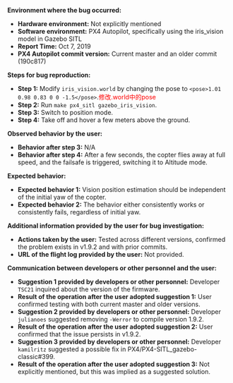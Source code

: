 **Environment where the bug occurred:**

- **Hardware environment:** Not explicitly mentioned
- **Software environment:** PX4 Autopilot, specifically using the iris_vision model in Gazebo SITL
- **Report Time:** Oct 7, 2019
- **PX4 Autopilot commit version:** Current master and an older commit (190c817)

**Steps for bug reproduction:**

- **Step 1:** Modify `iris_vision.world` by changing the pose to `<pose>1.01 0.98 0.83 0 0 -1.5</pose>`.<font color='red'>修改.world中的pose</font>
- **Step 2:** Run `make px4_sitl gazebo_iris_vision`.
- **Step 3:** Switch to position mode.
- **Step 4:** Take off and hover a few meters above the ground.

**Observed behavior by the user:**

- **Behavior after step 3:** N/A
- **Behavior after step 4:** After a few seconds, the copter flies away at full speed, and the failsafe is triggered, switching it to Altitude mode.

**Expected behavior:**

- **Expected behavior 1:** Vision position estimation should be independent of the initial yaw of the copter.
- **Expected behavior 2:** The behavior either consistently works or consistently fails, regardless of initial yaw.

**Additional information provided by the user for bug investigation:**

- **Actions taken by the user:** Tested across different versions, confirmed the problem exists in v1.9.2 and with prior commits.
- **URL of the flight log provided by the user:** Not provided.

**Communication between developers or other personnel and the user:**

- **Suggestion 1 provided by developers or other personnel:** Developer `TSC21` inquired about the version of the firmware.
- **Result of the operation after the user adopted suggestion 1:** User confirmed testing with both current master and older versions.
- **Suggestion 2 provided by developers or other personnel:** Developer `julianoes` suggested removing `-Werror` to compile version 1.9.2.
- **Result of the operation after the user adopted suggestion 2:** User confirmed that the issue persists in v1.9.2.
- **Suggestion 3 provided by developers or other personnel:** Developer `kamilritz` suggested a possible fix in PX4/PX4-SITL_gazebo-classic#399.
- **Result of the operation after the user adopted suggestion 3:** Not explicitly mentioned, but this was implied as a suggested solution.
